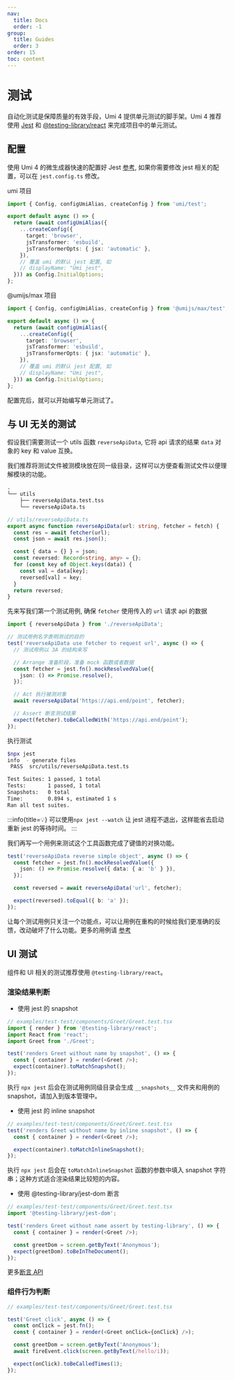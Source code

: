 ```yaml
---
nav:
  title: Docs
  order: -1
group:
  title: Guides
  order: 3
order: 15
toc: content
---
```


# 测试

自动化测试是保障质量的有效手段，Umi 4 提供单元测试的脚手架。Umi 4 推荐使用 [Jest](https://jestjs.io/) 和 [@testing-library/react](https://github.com/testing-library/react-testing-library) 来完成项目中的单元测试。

## 配置

使用 Umi 4 的微生成器快速的配置好 Jest [参考](./guides-generator#jest-配置生成器), 如果你需要修改 jest 相关的配置，可以在 `jest.config.ts` 修改。

umi 项目

```ts
import { Config, configUmiAlias, createConfig } from 'umi/test';

export default async () => {
  return (await configUmiAlias({
    ...createConfig({
      target: 'browser',
      jsTransformer: 'esbuild',
      jsTransformerOpts: { jsx: 'automatic' },
    }),
    // 覆盖 umi 的默认 jest 配置, 如
    // displayName: "Umi jest",
  })) as Config.InitialOptions;
};
```

@umijs/max 项目

```ts
import { Config, configUmiAlias, createConfig } from '@umijs/max/test';

export default async () => {
  return (await configUmiAlias({
    ...createConfig({
      target: 'browser',
      jsTransformer: 'esbuild',
      jsTransformerOpts: { jsx: 'automatic' },
    }),
    // 覆盖 umi 的默认 jest 配置, 如
    // displayName: "Umi jest",
  })) as Config.InitialOptions;
};
```

配置完后，就可以开始编写单元测试了。

## 与 UI 无关的测试

假设我们需要测试一个 utils 函数 `reverseApiData`, 它将 api 请求的结果 `data` 对象的 key 和 value 互换。

我们推荐将测试文件被测模块放在同一级目录，这样可以方便查看测试文件以便理解模块的功能。

```txt
.
└── utils
    ├── reverseApiData.test.tss
    └── reverseApiData.ts
```

```ts
// utils/reverseApiData.ts
export async function reverseApiData(url: string, fetcher = fetch) {
  const res = await fetcher(url);
  const json = await res.json();

  const { data = {} } = json;
  const reversed: Record<string, any> = {};
  for (const key of Object.keys(data)) {
    const val = data[key];
    reversed[val] = key;
  }
  return reversed;
}
```

先来写我们第一个测试用例, 确保 `fetcher` 使用传入的 `url` 请求 api 的数据

```ts
import { reverseApiData } from './reverseApiData';

// 测试用例名字表明测试的目的
test('reverseApiData use fetcher to request url', async () => {
  // 测试用例以 3A 的结构来写

  // Arrange 准备阶段，准备 mock 函数或者数据
  const fetcher = jest.fn().mockResolvedValue({
    json: () => Promise.resolve(),
  });

  // Act 执行被测对象
  await reverseApiData('https://api.end/point', fetcher);

  // Assert 断言测试结果
  expect(fetcher).toBeCalledWith('https://api.end/point');
});
```

执行测试

```bash
$npx jest
info  - generate files
 PASS  src/utils/reverseApiData.test.ts

Test Suites: 1 passed, 1 total
Tests:       1 passed, 1 total
Snapshots:   0 total
Time:        0.894 s, estimated 1 s
Ran all test suites.
```

:::info{title=💡}
可以使用`npx jest --watch` 让 jest 进程不退出，这样能省去启动重新 jest 的等待时间。
:::

我们再写一个用例来测试这个工具函数完成了键值的对换功能。

```ts
test('reverseApiData reverse simple object', async () => {
  const fetcher = jest.fn().mockResolvedValue({
    json: () => Promise.resolve({ data: { a: 'b' } }),
  });

  const reversed = await reverseApiData('url', fetcher);

  expect(reversed).toEqual({ b: 'a' });
});
```

让每个测试用例只关注一个功能点，可以让用例在重构的时候给我们更准确的反馈，改动破坏了什么功能。更多的用例请 [参考](https://github.com/umijs/umi/tree/master/examples/test-test/utils/reverseApiData.test.ts)

## UI 测试

组件和 UI 相关的测试推荐使用 `@testing-library/react`。

### 渲染结果判断

- 使用 jest 的 snapshot

```ts
// examples/test-test/components/Greet/Greet.test.tsx
import { render } from '@testing-library/react';
import React from 'react';
import Greet from './Greet';

test('renders Greet without name by snapshot', () => {
  const { container } = render(<Greet />);
  expect(container).toMatchSnapshot();
});
```

执行 `npx jest` 后会在测试用例同级目录会生成 `__snapshots__` 文件夹和用例的 snapshot，请加入到版本管理中。

- 使用 jest 的 inline snapshot

```ts
// examples/test-test/components/Greet/Greet.test.tsx
test('renders Greet without name by inline snapshot', () => {
  const { container } = render(<Greet />);

  expect(container).toMatchInlineSnapshot();
});
```

执行 `npx jest` 后会在 `toMatchInlineSnapshot` 函数的参数中填入 snapshot 字符串；这种方式适合渲染结果比较短的内容。

- 使用 @testing-library/jest-dom 断言

```ts
// examples/test-test/components/Greet/Greet.test.tsx
import '@testing-library/jest-dom';

test('renders Greet without name assert by testing-library', () => {
  const { container } = render(<Greet />);

  const greetDom = screen.getByText('Anonymous');
  expect(greetDom).toBeInTheDocument();
});
```

更多[断言 API](https://github.com/testing-library/jest-dom)

### 组件行为判断

```ts
// examples/test-test/components/Greet/Greet.test.tsx

test('Greet click', async () => {
  const onClick = jest.fn();
  const { container } = render(<Greet onClick={onClick} />);

  const greetDom = screen.getByText('Anonymous');
  await fireEvent.click(screen.getByText(/hello/i));

  expect(onClick).toBeCalledTimes(1);
});
```
